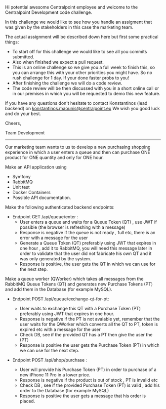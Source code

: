 Hi potential awesome Centralpoint employee and welcome to the Centralpoint Development code challenge. 

In this challenge we would like to see how you handle an assigment that was given by the stakeholders in this case the marketing team. 

The actual assignment will be described down here but first some practical things:
* To start off for this challenge we would like to see all you commits submitted.
* Also when finished we expect a pull request.
* This is an online challenge so we give you a full week to finish this, so you can arrange this with your other priorities you might have. So no rush challenge for 1 day. If your done faster probs to you!
* After finishing the challenge we will do a code review. 
* The code review will be then discussed with you in a short online call or in our premises in which you will be requested to demo this new feature.

If you have any questions don't hesitate to contact Konstantinos (lead backend) on konstantinos.maounis@centralpoint.eu 
We wish you good luck and do your best.

Cheers,

Team Development

----------------------------------------------------------------------------------------------------------------

Our marketing team wants to us to develop a new purchasing shopping experience  in which a user enters a queue and then can purchase  ONE product for ONE quantity and only for ONE hour. 

Make an API application using
* Symfony
* RabbitMQ
* Unit test
* Docker Containers
* Possible API documentation.

Make the following authenticated backend endpoints: 
* Endpoint GET /api/queue/enter : 
    * User enters a queue and waits for a Queue Token (QT) , use JWT if possible (the browser is refreshing with a message)
    * Response is negative if the queue is not ready , full etc, there is an error with a message for the user
    * Generate a Queue Token (QT) preferably using JWT that expires in one hour , add it to RabbitMQ, you will need this message  later in order to validate that the user did not fabricate his own QT and it was only generated by the system. 
    * Response is positive, the user gets the QT in which we can use for the next step. 

Make a queue worker (QWorker) which takes all messages from the RabbitMQ Queue Tokens (QT) and generates new Purchase Tokens (PT) and add them in the Database (for example MySQL).

* Endpoint POST /api/queue/exchange-qt-for-pt:
    * User waits to exchange this QT with a Purchase Token (PT)  preferably using JWT that expires in one hour.
    * Response is negative if the PT is not avaiable yet, remember that the user waits for the QWorker which converts all the QT to PT, token is expired etc with a message for the user
    * Check DB, see if the provided QT has a PT then give the user the (PT)
    * Response is positive the user gets the Purchase Token (PT) in which we can use for the next step. 

* Endpoint POST /api/shop/purchase : 
    * User will provide his Purchase Token (PT) in order to purchase of a new iPhone 11 Pro in a lower price. 
    * Response is negative if the product is out of stock , PT is invalid etc
    * Check DB , see if the provided Purchase Token (PT) is valid , add his order to the Database (for example MySQL)
    * Response is positive  the user gets a message that his order is placed.

